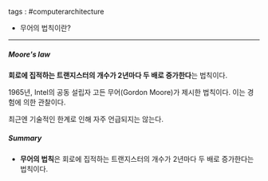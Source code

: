 tags : #computerarchitecture 

- 무어의 법칙이란?

---

##### Moore's law
**회로에 집적하는 트랜지스터의 개수가 2년마다 두 배로 증가한다**는 법칙이다. 

1965년, Intel의 공동 설립자 고든 무어(Gordon Moore)가 제시한 법칙이다.
이는 경험에 의한 관찰이다.

최근엔 기술적인 한계로 인해 자주 언급되지는 않는다.

##### Summary
- **무어의 법칙**은 회로에 집적하는 트랜지스터의 개수가 2년마다 두 배로 증가한다는 법칙이다.